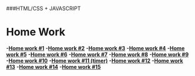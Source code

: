 ###HTML/CSS + JAVASCRIPT

# **Home Work**

**-[Home work #1](https://vitaminvp.github.io/GOIT_-HomeWork/hw1/)**
**-[Home work #2](https://vitaminvp.github.io/GOIT_-HomeWork/hw3/)**
**-[Home work #3](https://vitaminvp.github.io/GOIT_-HomeWork/hw3b/)**
**-[Home work #4](https://vitaminvp.github.io/GOIT_-HomeWork/hw4/)**
**-[Home work #5](https://vitaminvp.github.io/GOIT_-HomeWork/hw5/)**
**-[Home work #6](https://vitaminvp.github.io/GOIT_-HomeWork/hw6/)**
**-[Home work #7](https://vitaminvp.github.io/GOIT_-HomeWork/hw7-8/)**
**-[Home work #8](https://vitaminvp.github.io/GOIT_-HomeWork/js1/)**
**-[Home work #9](https://vitaminvp.github.io/GOIT_-HomeWork/js2/)**
**-[Home work #10](https://vitaminvp.github.io/GOIT_-HomeWork/js3/)**
**-[Home work #11 (timer)](https://vitaminvp.github.io/GOIT_-HomeWork/js4/)**
**-[Home work #12](https://vitaminvp.github.io/GOIT_-HomeWork/js6/)**
**-[Home work #13](https://vitaminvp.github.io/GOIT_-HomeWork/js9-10/)**
**-[Home work #14](https://vitaminvp.github.io/GOIT_-HomeWork/js13-14/)**
**-[Home work #15](https://vitaminvp.github.io/GOIT_-HomeWork/js15-16/)**


